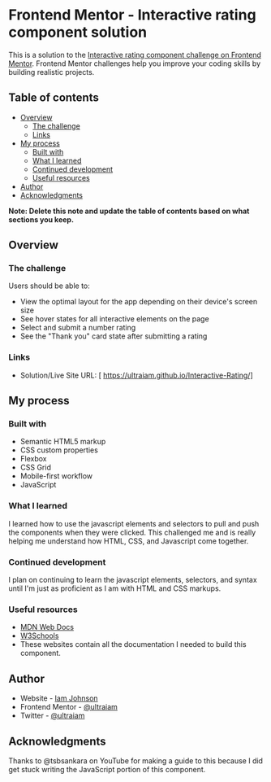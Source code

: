 # Frontend Mentor - Interactive rating component solution

This is a solution to the [Interactive rating component challenge on Frontend Mentor](https://www.frontendmentor.io/challenges/interactive-rating-component-koxpeBUmI). Frontend Mentor challenges help you improve your coding skills by building realistic projects. 

## Table of contents

- [Overview](#overview)
  - [The challenge](#the-challenge)
  - [Links](#links)
- [My process](#my-process)
  - [Built with](#built-with)
  - [What I learned](#what-i-learned)
  - [Continued development](#continued-development)
  - [Useful resources](#useful-resources)
- [Author](#author)
- [Acknowledgments](#acknowledgments)

**Note: Delete this note and update the table of contents based on what sections you keep.**

## Overview

### The challenge

Users should be able to:

- View the optimal layout for the app depending on their device's screen size
- See hover states for all interactive elements on the page
- Select and submit a number rating
- See the "Thank you" card state after submitting a rating

### Links

- Solution/Live Site URL: [ https://ultraiam.github.io/Interactive-Rating/]

## My process

### Built with

- Semantic HTML5 markup
- CSS custom properties
- Flexbox
- CSS Grid
- Mobile-first workflow
- JavaScript

### What I learned

I learned how to use the javascript elements and selectors to pull and push the components when they were clicked. This challenged me and is really helping me understand how HTML, CSS, and Javascript come together. 

### Continued development

I plan on continuing to learn the javascript elements, selectors, and syntax until I'm just as proficient as I am with HTML and CSS markups. 

### Useful resources

- [MDN Web Docs](https://developer.mozilla.com) 
- [W3Schools](https://www.w3schools.com/) 
- These websites contain all the documentation I needed to build this component. 


## Author

- Website - [Iam Johnson](https://github.com/ultraiam)
- Frontend Mentor - [@ultraiam](https://www.frontendmentor.io/profile/ultraiam)
- Twitter - [@ultraiam](https://www.twitter.com/ultraiam)


## Acknowledgments

Thanks to @tsbsankara on YouTube for making a guide to this because I did get stuck writing the JavaScript portion of this component. 

